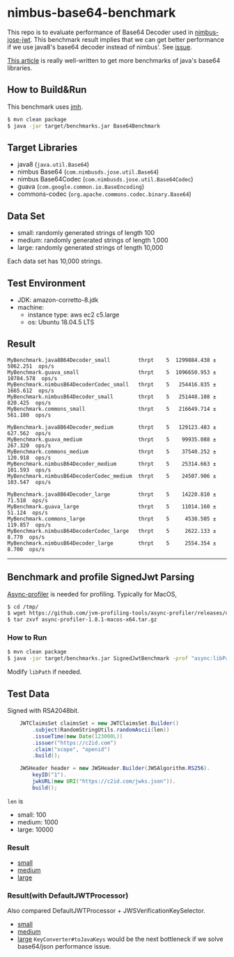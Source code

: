 # nimbus-base64-benchmark
This repo is to evaluate performance of Base64 Decoder used in [nimbus-jose-jwt](https://bitbucket.org/connect2id/nimbus-jose-jwt/).
This benchmark result implies that we can get better performance if we use java8's base64 decoder instead of nimbus'.
See [issue](https://bitbucket.org/connect2id/nimbus-jose-jwt/issues/380/switch-to-java8s-base64-decoder-for).

[This article](http://java-performance.info/base64-encoding-and-decoding-performance) is really well-written
to get more benchmarks of java's base64 libraries.

## How to Build&Run
This benchmark uses [jmh](https://openjdk.java.net/projects/code-tools/jmh/).
```bash
$ mvn clean package
$ java -jar target/benchmarks.jar Base64Benchmark
```

## Target Libraries
- java8 (`java.util.Base64`)
- nimbus Base64 (`com.nimbusds.jose.util.Base64`)
- nimbus Base64Codec (`com.nimbusds.jose.util.Base64Codec`)
- guava (`com.google.common.io.BaseEncoding`)
- commons-codec (`org.apache.commons.codec.binary.Base64`)

## Data Set
- small: randomly generated strings of length 100 
- medium: randomly generated strings of length 1,000
- large: randomly generated strings of length 10,000

Each data set has 10,000 strings.


## Test Environment
- JDK: amazon-corretto-8.jdk
- machine: 
  - instance type: aws ec2 c5.large
  - os: Ubuntu 18.04.5 LTS

## Result
```
MyBenchmark.java8B64Decoder_small         thrpt    5  1299884.438 ±  5062.251  ops/s
MyBenchmark.guava_small                   thrpt    5  1096650.953 ± 10784.578  ops/s
MyBenchmark.nimbusB64DecoderCodec_small   thrpt    5   254416.835 ±  1665.612  ops/s
MyBenchmark.nimbusB64Decoder_small        thrpt    5   251448.108 ±   820.425  ops/s
MyBenchmark.commons_small                 thrpt    5   216649.714 ±   561.180  ops/s
```

```
MyBenchmark.java8B64Decoder_medium        thrpt    5   129123.483 ±   627.562  ops/s
MyBenchmark.guava_medium                  thrpt    5    99935.088 ±   267.320  ops/s
MyBenchmark.commons_medium                thrpt    5    37540.252 ±   120.918  ops/s
MyBenchmark.nimbusB64Decoder_medium       thrpt    5    25314.663 ±   101.593  ops/s
MyBenchmark.nimbusB64DecoderCodec_medium  thrpt    5    24507.906 ±   103.547  ops/s
```

```
MyBenchmark.java8B64Decoder_large         thrpt    5    14220.810 ±    71.518  ops/s
MyBenchmark.guava_large                   thrpt    5    11014.160 ±    51.124  ops/s
MyBenchmark.commons_large                 thrpt    5     4538.505 ±   119.857  ops/s
MyBenchmark.nimbusB64DecoderCodec_large   thrpt    5     2622.133 ±     8.770  ops/s
MyBenchmark.nimbusB64Decoder_large        thrpt    5     2554.354 ±     8.700  ops/s
```

---

## Benchmark and profile SignedJwt Parsing
[Async-profiler](https://github.com/jvm-profiling-tools/async-profiler) is needed for profiling.
Typically for MacOS,
```bash
$ cd /tmp/
$ wget https://github.com/jvm-profiling-tools/async-profiler/releases/download/v1.8.1/async-profiler-1.8.1-macos-x64.tar.gz
$ tar zxvf async-profiler-1.8.1-macos-x64.tar.gz
```

### How to Run
```bash
$ mvn clean package
$ java -jar target/benchmarks.jar SignedJwtBenchmark -prof "async:libPath=/tmp/async-profiler-1.8.1-macos-x64/build/libasyncProfiler.so;output=flamegraph" 
```
Modify `libPath` if needed.

## Test Data
Signed with RSA2048bit.
```java
    JWTClaimsSet claimsSet = new JWTClaimsSet.Builder()
        .subject(RandomStringUtils.randomAscii(len))
        .issueTime(new Date(123000L))
        .issuer("https://c2id.com")
        .claim("scope", "openid")
        .build();

    JWSHeader header = new JWSHeader.Builder(JWSAlgorithm.RS256).
        keyID("1").
        jwkURL(new URI("https://c2id.com/jwks.json")).
        build();
```
`len` is
- small: 100
- medium: 1000
- large: 10000  


### Result
- [small](./com.yueki.SignedJwtBenchmark.JwtParse_small-Throughput/flame-cpu-forward.svg)
- [medium](./com.yueki.SignedJwtBenchmark.JwtParse_medium-Throughput/flame-cpu-forward.svg)
- [large](./com.yueki.SignedJwtBenchmark.JwtParse_large-Throughput/flame-cpu-forward.svg)

### Result(with DefaultJWTProcessor)
Also compared DefaultJWTProcessor + JWSVerificationKeySelector. 
- [small](./com.yueki.SignedJwtBenchmark.JwtProcessor_small-Throughput/flame-cpu-forward.svg)
- [medium](./com.yueki.SignedJwtBenchmark.JwtProcessor_medium-Throughput/flame-cpu-forward.svg)
- [large](./com.yueki.SignedJwtBenchmark.JwtProcessor_large-Throughput/flame-cpu-forward.svg)
`KeyConverter#toJavaKeys` would be the next bottleneck if we solve base64/json performance issue. 


